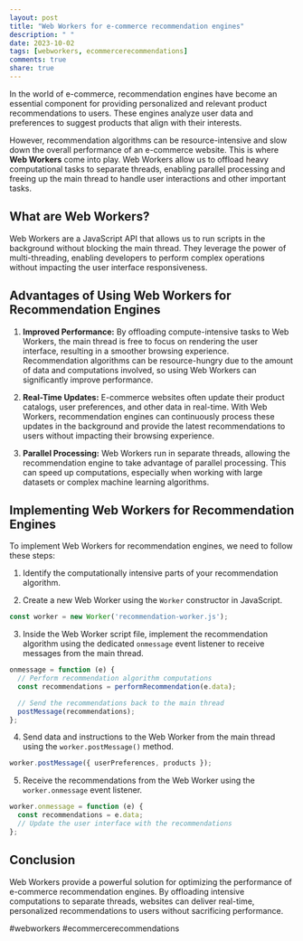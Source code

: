 ```yaml
---
layout: post
title: "Web Workers for e-commerce recommendation engines"
description: " "
date: 2023-10-02
tags: [webworkers, ecommercerecommendations]
comments: true
share: true
---
```


In the world of e-commerce, recommendation engines have become an essential component for providing personalized and relevant product recommendations to users. These engines analyze user data and preferences to suggest products that align with their interests.

However, recommendation algorithms can be resource-intensive and slow down the overall performance of an e-commerce website. This is where **Web Workers** come into play. Web Workers allow us to offload heavy computational tasks to separate threads, enabling parallel processing and freeing up the main thread to handle user interactions and other important tasks.

## What are Web Workers?

Web Workers are a JavaScript API that allows us to run scripts in the background without blocking the main thread. They leverage the power of multi-threading, enabling developers to perform complex operations without impacting the user interface responsiveness.

## Advantages of Using Web Workers for Recommendation Engines

1. **Improved Performance:** By offloading compute-intensive tasks to Web Workers, the main thread is free to focus on rendering the user interface, resulting in a smoother browsing experience. Recommendation algorithms can be resource-hungry due to the amount of data and computations involved, so using Web Workers can significantly improve performance.

2. **Real-Time Updates:** E-commerce websites often update their product catalogs, user preferences, and other data in real-time. With Web Workers, recommendation engines can continuously process these updates in the background and provide the latest recommendations to users without impacting their browsing experience.

3. **Parallel Processing:** Web Workers run in separate threads, allowing the recommendation engine to take advantage of parallel processing. This can speed up computations, especially when working with large datasets or complex machine learning algorithms.

## Implementing Web Workers for Recommendation Engines

To implement Web Workers for recommendation engines, we need to follow these steps:

1. Identify the computationally intensive parts of your recommendation algorithm.

2. Create a new Web Worker using the `Worker` constructor in JavaScript.

```javascript
const worker = new Worker('recommendation-worker.js');
```

3. Inside the Web Worker script file, implement the recommendation algorithm using the dedicated `onmessage` event listener to receive messages from the main thread.

```javascript
onmessage = function (e) {
  // Perform recommendation algorithm computations
  const recommendations = performRecommendation(e.data);

  // Send the recommendations back to the main thread
  postMessage(recommendations);
};
```

4. Send data and instructions to the Web Worker from the main thread using the `worker.postMessage()` method.

```javascript
worker.postMessage({ userPreferences, products });
```

5. Receive the recommendations from the Web Worker using the `worker.onmessage` event listener.

```javascript
worker.onmessage = function (e) {
  const recommendations = e.data;
  // Update the user interface with the recommendations
};
```

## Conclusion

Web Workers provide a powerful solution for optimizing the performance of e-commerce recommendation engines. By offloading intensive computations to separate threads, websites can deliver real-time, personalized recommendations to users without sacrificing performance.

#webworkers #ecommercerecommendations